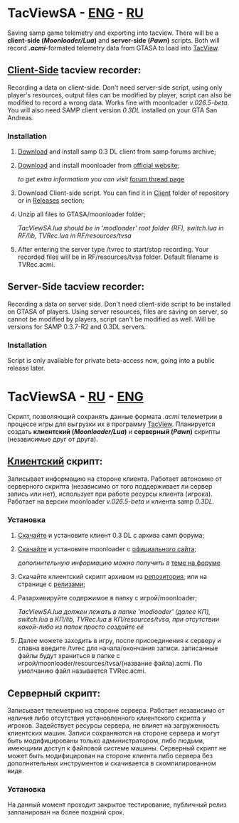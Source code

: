 # TacViewSA - [ENG](README.md#tacviewsa---eng---ru) - [RU](README.md#tacviewsa---ru)

Saving samp game telemetry and exporting into tacview. There will be a **client-side (_Moonloader/Lua_)** and **server-side (_Pawn_)** scripts. Both will record **_.acmi_**-formated telemetry data from GTASA to load into [TacView](https://www.tacview.net/).

## [Client-Side](Client/) tacview recorder:

Recording a data on client-side. Don't need server-side script, using only player's resources, output files can be modified by player, script can also be modified to record a wrong data. Works fine with moonloader _v.026.5-beta_. You will also need SAMP client version _0.3DL_ installed on your GTA San Andreas.

### Installation

1. [Download](https://sampforum.blast.hk/files/03DL/sa-mp-0.3.DL-R1-install.exe) and install samp 0.3 DL client from samp forums archive;

2. [Download](https://www.blast.hk/moonloader/download.php) and install moonloader from [official website](https://www.blast.hk/);

     _to get extra informatiom you can visit_ [forum thread page](https://www.blast.hk/threads/13305/)

3. Download Client-side script. You can find it in [Client](Client/) folder of repository or in [Releases](https://github.com/d7KrEoL/TacViewSA/releases) section;

4. Unzip all files to GTASA/moonloader folder; 

      _TacViewSA.lua should be in 'modloader' root folder (RF), 
      switch.lua in RF/lib, 
      TVRec.lua in RF/resources/tvsa_

5. After entering the server type /tvrec to start/stop recording. Your recorded files will be in RF/resources/tvsa folder. Default filename is TVRec.acmi.



## Server-Side tacview recorder:

Recording a data on server side. Don't need client-side script to be installed on GTASA of players. Using server resources, files are saving on server, so cannot be modified by players, script can't be modified as well. Will be versions for SAMP 0.3.7-R2 and 0.3DL servers.

### Installation

Script is only avaliable for private beta-access now, going into a public release later.



# TacViewSA - [RU](README.md#tacviewsa---ru) - [ENG](README.md#tacviewsa---eng---ru)

Скрипт, позволяющий сохранять данные формата _.acmi_ телеметрии в процессе игры для выгрузки их в программу [TacView](https://www.tacview.net/). Планируется создать **клиентский (_Moonloader/Lua_)** и **серверный (_Pawn_)** скрипты (независимые друг от друга).

## [Клиентский](Client/) скрипт:

Записывает информацию на стороне клиента. Работает автономно от серверного скрипта (независимо от того поддерживает ли сервер запись или нет), использует при работе ресурсы клиента (игрока). Работает на версии moonloader _v.026.5-beta_ и клиента samp _0.3DL_.

### Установка

1. [Скачайте](https://sampforum.blast.hk/files/03DL/sa-mp-0.3.DL-R1-install.exe) и установите клиент 0.3 DL с архива самп форума;

2. [Скачайте](https://www.blast.hk/moonloader/download.php) и установите moonloader с [официального сайта](https://www.blast.hk/);

     _дополнительную информацию можно получить в_ [теме на форуме](https://www.blast.hk/threads/13305/)

3. Скачайте клиентский скрипт архивом из [репозитория](Client/), или на странице с [релизами](https://github.com/d7KrEoL/TacViewSA/releases);

4. Разархивируйте содержимое в папку с игрой/moonloader; 

      _TacViewSA.lua должен лежать в папке 'modloader' (далее КП), 
      switch.lua в КП/lib, 
      TVRec.lua в КП/resources/tvsa,
      при отсутствии какой-либо из папок просто создайте её_

5. Далее можете заходить в игру, после присоединения к серверу и спавна введите /tvrec для начала/окончания записи. записанные файлы будут храниться в папке с игрой/moonloader/resources/tvsa/(название файла).acmi. По умолчанию файл называется TVRec.acmi.



## Серверный скрипт:

Записывает телеметрию на стороне сервера. Работает независимо от наличия либо отсутствия установленного клиентского скрипта у игроков. Задействует ресурсы сервера, не влияет на загруженность клиентских машин. Записи сохраняются на стороне сервера и могут быть модифицированы только администратором, либо людьми, имеющими доступ к файловой системе машины. Серверный скрипт не может быть модифицирован на стороне клиента либо сервера без дополнительных инструментов и скачивается в скомпилированном виде.

### Установка
На данный момент проходит закрытое тестирование, публичный релиз запланирован на более поздний срок.
